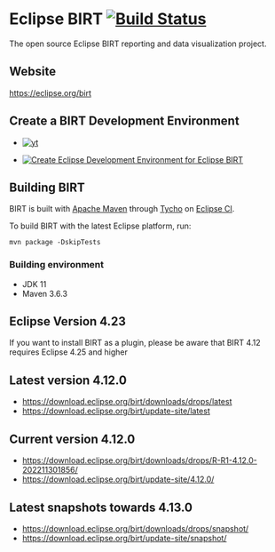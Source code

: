 # Eclipse BIRT [![Build Status](https://github.com/eclipse/birt/workflows/CI/badge.svg)](https://github.com/eclipse/birt/actions)
The open source Eclipse BIRT reporting and data visualization project. 

## Website
https://eclipse.org/birt  

## Create a BIRT Development Environment
* [![yt](https://user-images.githubusercontent.com/180969/143874274-9221c016-846b-4e60-8e06-7f90cb72fc8f.png)](https://www.youtube.com/watch?v=FqfrG2I0AIw)

* [![Create Eclipse Development Environment for Eclipse BIRT](https://download.eclipse.org/oomph/www/setups/svg/birt.svg)](https://www.eclipse.org/setups/installer/?url=https://raw.githubusercontent.com/eclipse/birt/master/build/org.eclipse.birt.releng/BIRTConfiguration.setup&show=true "Click to open Eclipse-Installer Auto Launch or drag into your running installer")

## Building BIRT
BIRT is built with [Apache Maven](http://maven.apache.org) through [Tycho](https://github.com/eclipse/tycho) on [Eclipse CI](https://ci.eclipse.org/birt).

To build BIRT with the latest Eclipse platform, run:

    mvn package -DskipTests 
    
### Building environment
* JDK 11
* Maven 3.6.3

## Eclipse Version 4.23
If you want to install BIRT as a plugin, please be aware that BIRT 4.12 requires Eclipse 4.25 and higher

## Latest version 4.12.0
* https://download.eclipse.org/birt/downloads/drops/latest
* https://download.eclipse.org/birt/update-site/latest

## Current version 4.12.0
* https://download.eclipse.org/birt/downloads/drops/R-R1-4.12.0-202211301856/
* https://download.eclipse.org/birt/update-site/4.12.0/

## Latest snapshots towards 4.13.0
* https://download.eclipse.org/birt/downloads/drops/snapshot/
* https://download.eclipse.org/birt/update-site/snapshot/


